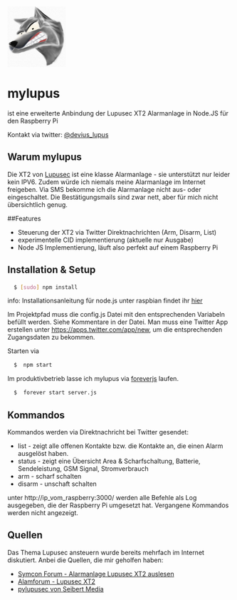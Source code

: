 ![Lupus_logo](public/img/lupus_logo.png "mylupus Logo")

# mylupus
ist eine erweiterte Anbindung der Lupusec XT2 Alarmanlage in Node.JS für den Raspberry Pi

Kontakt via twitter: [@devius_lupus](http://www.twitter.com/devius_lupus)

## Warum mylupus
Die XT2 von [Lupusec](http://www.lupus-electronics.de/) ist eine klasse Alarmanlage - sie unterstützt nur leider kein IPV6. Zudem würde ich niemals meine Alarmanlage im Internet freigeben. Via SMS bekomme ich die Alarmanlage nicht aus- oder eingeschaltet. Die Bestätigungsmails sind zwar nett, aber für mich nicht übersichtlich genug.

##Features
- Steuerung der XT2 via Twitter Direktnachrichten (Arm, Disarm, List)
- experimentelle CID implementierung (aktuelle nur Ausgabe)
- Node JS Implementierung, läuft also perfekt auf einem Raspberry Pi

## Installation & Setup

``` bash
  $ [sudo] npm install
```
info: Installationsanleitung für node.js unter raspbian findet ihr [hier](https://www.einplatinencomputer.com/raspberry-pi-node-js-installieren/)

Im Projektpfad muss die config.js Datei mit den entsprechenden Variabeln befüllt werden. Siehe Kommentare in der Datei.
Man muss eine Twitter App erstellen unter https://apps.twitter.com/app/new, um die entsprechenden Zugangsdaten zu bekommen. 

Starten via 
``` bash
  $  npm start
```

Im produktivbetrieb lasse ich mylupus via [foreverjs](https://github.com/foreverjs/forever) laufen. 

``` bash
  $  forever start server.js
```

## Kommandos
Kommandos werden via Direktnachricht bei Twitter gesendet: 

  * list - zeigt alle offenen Kontakte bzw. die Kontakte an, die einen Alarm ausgelöst haben. 
  * status - zeigt eine Übersicht Area & Scharfschaltung, Batterie, Sendeleistung, GSM Signal, Stromverbrauch
  * arm - scharf schalten
  * disarm - unschaft schalten

unter http://ip_vom_raspberry:3000/ werden alle Befehle als Log ausgegeben, die der Raspberry Pi umgesetzt hat. Vergangene Kommandos werden nicht angezeigt.

## Quellen
Das Thema Lupusec ansteuern wurde bereits mehrfach im Internet diskutiert. Anbei die Quellen, die mir geholfen haben: 
- [Symcon Forum - Alarmanlage Lupusec XT2 auslesen](https://www.symcon.de/forum/threads/29684-Alarmanlage-Lupusec-XT2-Plus-auslesen)
- [Alamforum - Lupusec XT2](http://www.alarmforum.de/Forum-LUPUSEC-XT2)
- [pylupusec von Seibert Media](https://github.com/seibert-media/pylupusec)
